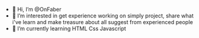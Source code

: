 - 👋 Hi, I’m @OnFaber
- 👀 I’m interested in get experience working on simply project, share what i've learn and make treasure about all suggest from experienced people
- 🌱 I’m currently learning HTML Css Javascript


<!---
OnFaber/OnFaber is a ✨ special ✨ repository because its `README.md` (this file) appears on your GitHub profile.
You can click the Preview link to take a look at your changes.
--->
